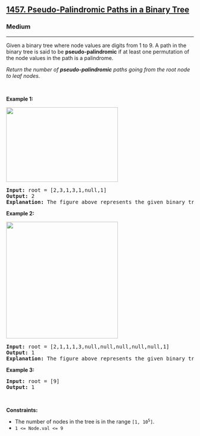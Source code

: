 <h2><a href="https://leetcode.com/problems/pseudo-palindromic-paths-in-a-binary-tree/">1457. Pseudo-Palindromic Paths in a Binary Tree</a></h2><h3>Medium</h3><hr><div style="user-select: auto;"><p style="user-select: auto;">Given a binary tree where node values are digits from 1 to 9. A path in the binary tree is said to be <strong style="user-select: auto;">pseudo-palindromic</strong> if at least one permutation of the node values in the path is a palindrome.</p>

<p style="user-select: auto;"><em style="user-select: auto;">Return the number of <strong style="user-select: auto;">pseudo-palindromic</strong> paths going from the root node to leaf nodes.</em></p>

<p style="user-select: auto;">&nbsp;</p>
<p style="user-select: auto;"><strong class="example" style="user-select: auto;">Example 1:</strong></p>

<p style="user-select: auto;"><img alt="" src="https://assets.leetcode.com/uploads/2020/05/06/palindromic_paths_1.png" style="width: 300px; height: 201px; user-select: auto;"></p>

<pre style="user-select: auto;"><strong style="user-select: auto;">Input:</strong> root = [2,3,1,3,1,null,1]
<strong style="user-select: auto;">Output:</strong> 2 
<strong style="user-select: auto;">Explanation:</strong> The figure above represents the given binary tree. There are three paths going from the root node to leaf nodes: the red path [2,3,3], the green path [2,1,1], and the path [2,3,1]. Among these paths only red path and green path are pseudo-palindromic paths since the red path [2,3,3] can be rearranged in [3,2,3] (palindrome) and the green path [2,1,1] can be rearranged in [1,2,1] (palindrome).
</pre>

<p style="user-select: auto;"><strong class="example" style="user-select: auto;">Example 2:</strong></p>

<p style="user-select: auto;"><strong style="user-select: auto;"><img alt="" src="https://assets.leetcode.com/uploads/2020/05/07/palindromic_paths_2.png" style="width: 300px; height: 314px; user-select: auto;"></strong></p>

<pre style="user-select: auto;"><strong style="user-select: auto;">Input:</strong> root = [2,1,1,1,3,null,null,null,null,null,1]
<strong style="user-select: auto;">Output:</strong> 1 
<strong style="user-select: auto;">Explanation:</strong> The figure above represents the given binary tree. There are three paths going from the root node to leaf nodes: the green path [2,1,1], the path [2,1,3,1], and the path [2,1]. Among these paths only the green path is pseudo-palindromic since [2,1,1] can be rearranged in [1,2,1] (palindrome).
</pre>

<p style="user-select: auto;"><strong class="example" style="user-select: auto;">Example 3:</strong></p>

<pre style="user-select: auto;"><strong style="user-select: auto;">Input:</strong> root = [9]
<strong style="user-select: auto;">Output:</strong> 1
</pre>

<p style="user-select: auto;">&nbsp;</p>
<p style="user-select: auto;"><strong style="user-select: auto;">Constraints:</strong></p>

<ul style="user-select: auto;">
	<li style="user-select: auto;">The number of nodes in the tree is in the range <code style="user-select: auto;">[1, 10<sup style="user-select: auto;">5</sup>]</code>.</li>
	<li style="user-select: auto;"><code style="user-select: auto;">1 &lt;= Node.val &lt;= 9</code></li>
</ul>
</div>